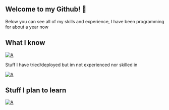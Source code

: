 ## Welcome to my Github! 👋
Below you can see all of my skills and experience, I have been programming for about a year now

## What I know
[![A](https://skillicons.dev/icons?i=linux,docker,github,git,nginx,cloudflare,markdown,python,mongo,html,css,discord,vscode)](https://skillicons.dev)

Stuff I have tried/deployed but im not experienced nor skilled in

[![A](https://skillicons.dev/icons?i=gcp,aws,gitlab,grafana,kali,photoshop,notion,jenkins,redis,postgresql,bash)](https://skillicons.dev)

## Stuff I plan to learn
[![A](https://skillicons.dev/icons?i=kubernetes,nodejs,java,mysql,django,fastapi,workers)](https://skillicons.dev)


<!--
**Atomic2ds/atomic2ds** is a ✨ _special_ ✨ repository because its `README.md` (this file) appears on your GitHub profile.

Here are some ideas to get you started:

- 🔭 I’m currently working on ...
- 🌱 I’m currently learning ...
- 👯 I’m looking to collaborate on ...
- 🤔 I’m looking for help with ...
- 💬 Ask me about ...
- 📫 How to reach me: ...
- 😄 Pronouns: ...
- ⚡ Fun fact: ...
-->
